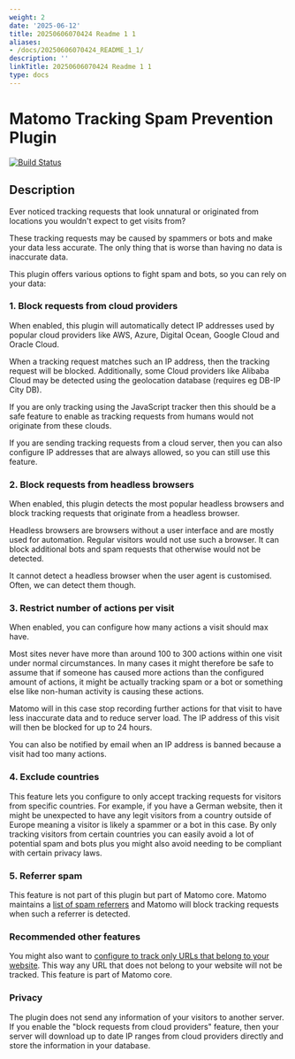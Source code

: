 ```yaml
---
weight: 2
date: '2025-06-12'
title: 20250606070424 Readme 1 1
aliases:
- /docs/20250606070424_README_1_1/
description: ''
linkTitle: 20250606070424 Readme 1 1
type: docs
---
```


# Matomo Tracking Spam Prevention Plugin

[![Build Status](https://github.com/matomo-org/plugin-TrackingSpamPrevention/actions/workflows/matomo-tests.yml/badge.svg?branch=4.x-dev)](https://github.com/matomo-org/plugin-TrackingSpamPrevention/actions/workflows/matomo-tests.yml)

## Description

Ever noticed tracking requests that look unnatural or originated from locations you wouldn't expect to get visits from?

These tracking requests may be caused by spammers or bots and make your data less accurate. The only thing that is worse than having no data is inaccurate data.

This plugin offers various options to fight spam and bots, so you can rely on your data:

### 1. Block requests from cloud providers

When enabled, this plugin will automatically detect IP addresses used by popular cloud providers like AWS, Azure, Digital Ocean, Google Cloud and Oracle Cloud.

When a tracking request matches such an IP address, then the tracking request will be blocked. Additionally, some Cloud providers like Alibaba Cloud may be detected using the geolocation database (requires eg DB-IP City DB).

If you are only tracking using the JavaScript tracker then this should be a safe feature to enable as tracking requests from humans would not originate from these clouds.

If you are sending tracking requests from a cloud server, then you can also configure IP addresses that are always allowed, so you can still use this feature.

### 2. Block requests from headless browsers

When enabled, this plugin detects the most popular headless browsers and block tracking requests that originate from a headless browser.

Headless browsers are browsers without a user interface and are mostly used for automation. Regular visitors would not use such a browser. It can block additional bots and spam requests that otherwise would not be detected.

It cannot detect a headless browser when the user agent is customised. Often, we can detect them though.

### 3. Restrict number of actions per visit

When enabled, you can configure how many actions a visit should max have. 

Most sites never have more than around 100 to 300 actions within one visit under normal circumstances. In many cases it might therefore be safe to assume that if someone has caused more actions than the configured amount of actions, it might be actually tracking spam or a bot or something else like non-human activity is causing these actions. 

Matomo will in this case stop recording further actions for that visit to have less inaccurate data and to reduce server load. The IP address of this visit will then be blocked for up to 24 hours.

You can also be notified by email when an IP address is banned because a visit had too many actions. 

### 4. Exclude countries

This feature lets you configure to only accept tracking requests for visitors from specific countries. For example, if you have a German website, then it might be unexpected to have any legit visitors from a country outside of Europe meaning a visitor is likely a spammer or a bot in this case. By only tracking visitors from certain countries you can easily avoid a lot of potential spam and bots plus you might also avoid needing to be compliant with certain privacy laws.

### 5. Referrer spam

This feature is not part of this plugin but part of Matomo core.
Matomo maintains a [list of spam referrers](https://matomo.org/blog/2015/05/stopping-referrer-spam/) and Matomo will block tracking requests when such a referrer is detected.

### Recommended other features

You might also want to [configure to track only URLs that belong to your website](https://matomo.org/faq/how-to/faq_21077/). This way any URL that does not belong to your website will not be tracked. This feature is part of Matomo core.

### Privacy

The plugin does not send any information of your visitors to another server. If you enable the "block requests from cloud providers" feature, then your server will download up to date IP ranges from cloud providers directly and store the information in your database.
